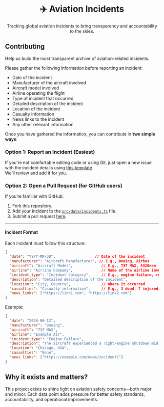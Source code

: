 <div align="center">
  <h1>✈️ Aviation Incidents</h1>
  <p>Tracking global aviation incidents to bring transparency and accountability to the skies.</p>
</div>

## Contributing

Help us build the most transparent archive of aviation-related incidents.

Please gather the following information before reporting an incident:
- Date of the incident
- Manufacturer of the aircraft involved
- Aircraft model involved
- Airline operating the flight
- Type of incident that occurred
- Detailed description of the incident
- Location of the incident
- Casualty information
- News links to the incident
- Any other relevant information

Once you have gathered the information, you can contribute in **two simple ways**:

### Option 1: Report an Incident (Easiest)

If you're not comfortable editing code or using Git, just open a new issue with the incident details using [this template](https://github.com/pradumnasaraf/aviationincidents/issues/new?assignees=&labels=incident&template=incident_report.yaml).  
We’ll review and add it for you.

### Option 2: Open a Pull Request (for GitHub users)

If you’re familiar with GitHub:
1. Fork this repository.
2. Add your incident to the [`src/data/incidents.ts`](src/data/incidents.ts) file.
3. Submit a pull request [here](https://github.com/pradumnasaraf/aviationincidents/pulls).

---

#### Incident Format

Each incident must follow this structure:

```json
{
  "date": "YYYY-MM-DD",                  // Date of the incident
  "manufacturer": "Aircraft Manufacturer", // E.g., Boeing, Airbus
  "aircraft": "Aircraft Model",             // E.g., 737 MAX, A320neo
  "airline": "Airline Company",             // Name of the airline involved
  "incident_type": "Incident Category",     // E.g., engine failure, runway overrun
  "description": "Detailed description of the incident",
  "location": "City, Country",              // Where it occurred
  "casualties": "Casualty information",     // E.g., 3 dead, 7 injured, or "None"
  "news_links": ["https://link1.com", "https://link2.com"]
}
```

Example:
```json
{
  "date": "2024-06-12",
  "manufacturer": "Boeing",
  "aircraft": "737 MAX",
  "airline": "Example Air",
  "incident_type": "Engine Failure",
  "description": "The aircraft experienced a right-engine shutdown mid-flight. Emergency landing executed safely.",
  "location": "Chicago, USA",
  "casualties": "None",
  "news_links": ["https://example.com/news/incident1"]
}
```

## Why it exists and matters?

This project exists to shine light on aviation safety concerns—both major and minor. Each data point adds pressure for better safety standards, accountability, and operational improvements.
